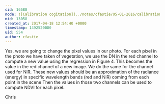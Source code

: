 ```yaml
---
cid: 16588
node: ![Calibration cogitation](../notes/cfastie/05-01-2016/calibration-cogitation)
nid: 13058
created_at: 2017-04-18 12:54:40 +0000
timestamp: 1492520080
uid: 554
author: cfastie
---
```


Yes, we are going to change the pixel values in our photo. For each pixel in the photo we have taken of vegetation, we use the DN in the red channel to compute a new value using the regression in Figure 4. This becomes the value in the red channel of a new image. We do the same for the channel used for NIR. These new values should be an approximation of the radiance (energy) in specific wavelength bands (red and NIR) coming from each point in the scene  Then the values in those two channels can be used to compute NDVI for each pixel. 

Chris